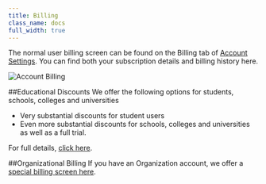 ```yaml
---
title: Billing
class_name: docs
full_width: true
---
```


The normal user billing screen can be found on the Billing tab of [Account Settings](/docs/dashboard/settings/). You can find both your subscription details and billing history here.

![Account Billing](/img/docs/account_billing.png)

##Educational Discounts
We offer the following options for students, schools, colleges and universities 

- Very substantial discounts for student users
- Even more substantial discounts for schools, colleges and universities as well as a full trial. 

For full details, [click here](/docs/teacher/education).

##Organizational Billing
If you have an Organization account, we offer a [special billing screen here](/docs/dashboard/organizations/billing/).


